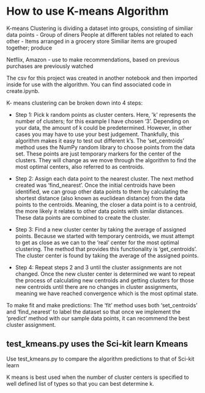 
# How to use K-means Algorithm 

K-means Clustering is dividing a dataset into groups, consisting of similiar data points 
    - Group of diners 
        People at different tables not related to each other
    - Items arranged in a grocery store
        Similiar items are grouped together; produce

Netflix, Amazon - use to make recommendations, based on previous purchases are previously watched 

The csv for this project was created in another notebook and then imported inside for use with the algorithm.  You can find associated code in create.ipynb.

K- means clustering can be broken down into 4 steps: 

* Step 1: Pick k random points as cluster centers.  Here, 'k' represents the number of clusters; for this example I have chosen ‘3’. Depending on your data, the amount of k could be predetermined. However, in other cases you may have to use your best judgement. Thankfully, this algorithm makes it easy to test out different k’s. The ‘set_centroids’ method uses the  NumPy random library to choose points from the data set. These points are just temporary markers for the center of the clusters. They will change as we move through the algorithm to find the most optimal centers, also referred to as centroids.

* Step 2: Assign each data point to the nearest cluster. The next method created was ‘find_nearest’. Once the initial centroids have been identified, we can group other data points to them by calculating the shortest distance (also known as euclidean distance) from the data points to the centroids. Meaning, the closer a data point is to a centroid, the more likely it relates to other data points with similar distances. These data points are combined to create the cluster.

* Step 3: Find a new cluster center by taking the average of assigned points. Because we started with temporary centroids, we must attempt to get as close as we can to the ‘real’ center for the most optimal clustering. The method that provides this functionality is ‘get_centroids’. The cluster center is found by taking the average of the assigned points. 

* Step 4: Repeat steps 2 and 3 until the cluster assignments are not changed. Once the new cluster center is determined we want to repeat the process of calculating new centroids and getting clusters for those new centroids until there are no changes in cluster assignments, meaning we have reached convergence which is the most optimal state. 

To make fit and make predictions: 
The ‘fit’ method uses both ‘set_centroids’ and ‘find_nearest’ to label the dataset so that once we implement the ‘predict’ method with our sample data points, it can recommend the best cluster assignment. 

## test_kmeans.py uses the Sci-kit learn Kmeans
Use test_kmeans.py to compare the algorithm predictions to that of Sci-kit learn

K means is best used when the number of cluster centers is specified to well defined list of types so that you can best determine k.


